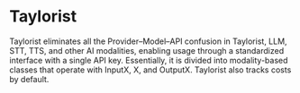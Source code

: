 # Taylorist

Taylorist eliminates all the Provider–Model–API confusion in Taylorist, LLM, STT, TTS, and other AI modalities, enabling usage through a standardized interface with a single API key. Essentially, it is divided into modality-based classes that operate with InputX, X, and OutputX. Taylorist also tracks costs by default.